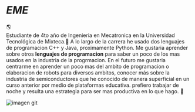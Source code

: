 # ***EME***
:earth_americas:	
Estudiante de 4to año de Ingenieria en Mecatronica en la Universidad Tecnológica de Mixteca.:school:	 A lo largo de la carrera he usado dos lenguajes de programacion C++ y Java, proximamente Python. Me gustaria aprender sobre otros __lenguajes de programacion__ para saber un poco de los mas usados en la industria de la progrmacion. En el futuro me gustaria centrarme en aprender un poco mas del ambito de programacion o elaboracion de robots para diversos ambitos, conocer más sobre la industria de semiconductores que he conocido de manera superficial en un curso anterior por medio de plataformas educativa. prefiero trabajar de noche y resulta una estrategia para ser mas productiva en lo que hago. :night_with_stars:

![imagen git](https://github.com/user-attachments/assets/54141540-cc82-4973-b8ec-f9f1ee5b290a)

